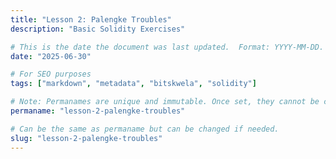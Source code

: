 ```yaml
---
title: "Lesson 2: Palengke Troubles"
description: "Basic Solidity Exercises"

# This is the date the document was last updated.  Format: YYYY-MM-DD.
date: "2025-06-30"

# For SEO purposes
tags: ["markdown", "metadata", "bitskwela", "solidity"]

# Note: Permanames are unique and immutable. Once set, they cannot be changed.  You may change the filename but not this.
permaname: "lesson-2-palengke-troubles"

# Can be the same as permaname but can be changed if needed.
slug: "lesson-2-palengke-troubles"
---
```

